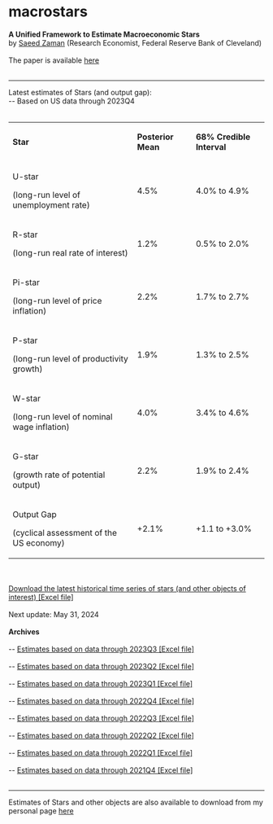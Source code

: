 # macrostars
<B>A Unified Framework to Estimate Macroeconomic Stars</B> <br>
by <a href="https://www.saeedzaman.com/home">Saeed Zaman</a> (Research Economist, Federal Reserve Bank of Cleveland)
<br> <br>
The paper is available <a href="https://doi.org/10.26509/frbc-wp-202123r">here</a>
<br> <br> <hr>
Latest estimates of Stars (and output gap):<br>
-- Based on US data through 2023Q4 <br>
<br>
<html><head><meta content="text/html; charset=UTF-8" http-equiv="content-type"></head><body class="c18 doc-content"><p class="c14"><span class="c4"></span></p><a id="t.ef758ff985dbcb2ae27ec013673050bc08528dc0"></a><a id="t.0"></a><table class="c17"><tr class="c8"><td class="c6 c9" colspan="1" rowspan="1"><p class="c5"><span class="c0"><B>Star</B></span></p></td><td class="c7 c9" colspan="1" rowspan="1"><p class="c5"><span class="c0"><B>Posterior Mean</B></span></p></td><td class="c1 c9" colspan="1" rowspan="1"><p class="c5"><span class="c0"><B>68% Credible Interval</B></span></p></td></tr><tr class="c8"><td class="c6" colspan="1" rowspan="1"><p class="c5"><span class="c12">U-star </span></p><p class="c5"><span class="c13">(long-run level of unemployment rate)</span></p></td><td class="c7" colspan="1" rowspan="1"><p class="c2"><span class="c4">4.5%</span></p></td><td class="c1" colspan="1" rowspan="1"><p class="c2"><span class="c4">4.0% to 4.9%</span></p></td></tr><tr class="c8"><td class="c6" colspan="1" rowspan="1"><p class="c5"><span class="c3">R-star </span></p><p class="c5"><span class="c13">(long-run real rate of interest)</span></p></td><td class="c7" colspan="1" rowspan="1"><p class="c2"><span class="c4">1.2%</span></p></td><td class="c1" colspan="1" rowspan="1"><p class="c2"><span class="c4">0.5% to 2.0%</span></p></td></tr><tr class="c8"><td class="c6" colspan="1" rowspan="1"><p class="c5"><span class="c19">Pi-star</span><span class="c3">&nbsp;</span></p><p class="c5"><span class="c13">(long-run level of price inflation)</span></p></td><td class="c7" colspan="1" rowspan="1"><p class="c2"><span class="c4">2.2%</span></p></td><td class="c1" colspan="1" rowspan="1"><p class="c2"><span class="c4">1.7% to 2.7%</span></p></td></tr><tr class="c8"><td class="c6" colspan="1" rowspan="1"><p class="c5"><span class="c10">P-star </span></p><p class="c5"><span class="c13">(long-run level of productivity growth)</span></p></td><td class="c7" colspan="1" rowspan="1"><p class="c2"><span class="c4">1.9% </span></p></td><td class="c1" colspan="1" rowspan="1"><p class="c2"><span class="c4">1.3% to 2.5%</span></p></td></tr><tr class="c8"><td class="c6" colspan="1" rowspan="1"><p class="c5"><span class="c16">W-star </span></p><p class="c5"><span class="c13">(long-run level of nominal wage inflation)</span></p></td><td class="c7" colspan="1" rowspan="1"><p class="c2"><span class="c4">4.0% </span></p></td><td class="c1" colspan="1" rowspan="1"><p class="c2"><span class="c4">3.4% to 4.6%</span></p></td></tr><tr class="c8"><td class="c6" colspan="1" rowspan="1"><p class="c5"><span class="c11">G-star</span></p><p class="c5"><span class="c13">(growth rate of potential output)</span></p></td><td class="c7" colspan="1" rowspan="1"><p class="c2"><span class="c4">2.2%</span></p></td><td class="c1" colspan="1" rowspan="1"><p class="c2"><span class="c4">1.9% to 2.4%</span></p></td></tr><tr class="c8"><td class="c6" colspan="1" rowspan="1"><p class="c5"><span class="c15">Output Gap</span></p><p class="c5"><span class="c13">(cyclical assessment of the US economy)</span></p></td><td class="c7" colspan="1" rowspan="1"><p class="c2"><span class="c4">+2.1%</span></p></td><td class="c1" colspan="1" rowspan="1"><p class="c2"><span class="c4">+1.1 to +3.0%</span></p></td></tr></table><p class="c14"><span class="c4"></span></p></body></html>
<br> <br>
<a href="https://github.com/zamansaeed/macrostars/blob/main/Stars_Zaman_2023_update2023Q4.xlsx">Download the latest historical time series of stars (and other objects of interest) [Excel file]</a>
<br> <br>
Next update: May 31, 2024
<br> <br>
<B> Archives </B> <br> <br>
-- <a href="https://github.com/zamansaeed/macrostars/blob/main/Stars_Zaman_2023_update2023Q3.xlsx">Estimates based on data through 2023Q3 [Excel file]</a> <br> <br>
-- <a href="https://github.com/zamansaeed/macrostars/blob/main/Stars_Zaman_2023_update2023Q2.xlsx">Estimates based on data through 2023Q2 [Excel file]</a> <br> <br>
-- <a href="https://github.com/zamansaeed/macrostars/blob/main/Stars_Zaman_2023_update2023Q1.xlsx">Estimates based on data through 2023Q1 [Excel file]</a> <br> <br>
-- <a href="https://github.com/zamansaeed/macrostars/blob/main/Stars_Zaman_2022_update2022Q4.xlsx">Estimates based on data through 2022Q4 [Excel file]</a> <br> <br>
-- <a href="https://github.com/zamansaeed/macrostars/blob/main/Stars_Zaman_2022_update2022Q3.xlsx">Estimates based on data through 2022Q3 [Excel file]</a> <br> <br>
-- <a href="https://github.com/zamansaeed/macrostars/blob/main/Stars_Zaman_2022_update2022Q2.xlsx">Estimates based on data through 2022Q2 [Excel file]</a> <br> <br>
-- <a href="https://github.com/zamansaeed/macrostars/blob/main/Stars_Zaman_2022_update2022Q1.xlsx">Estimates based on data through 2022Q1 [Excel file]</a> <br> <br>
-- <a href="https://github.com/zamansaeed/macrostars/blob/main/Stars_Zaman_2022_update2021Q4.xlsx">Estimates based on data through 2021Q4 [Excel file]</a> <br> <br>
<hr>
Estimates of Stars and other objects are also available to download from my personal page <a href="https://www.saeedzaman.com/stars">here</a>
